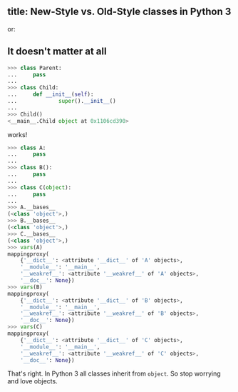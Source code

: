 title: New-Style vs. Old-Style classes in Python 3
---
or:

## It doesn't matter at all

```python
>>> class Parent:
...     pass
...
>>> class Child:
...     def __init__(self):
...             super().__init__()
...
>>> Child()
<__main__.Child object at 0x1106cd390>
```

works!

```python
>>> class A:
...     pass
...
>>> class B():
...     pass
...
>>> class C(object):
...     pass
...
>>> A.__bases__
(<class 'object'>,)
>>> B.__bases__
(<class 'object'>,)
>>> C.__bases__
(<class 'object'>,)
>>> vars(A)
mappingproxy(
    {'__dict__': <attribute '__dict__' of 'A' objects>,
    '__module__': '__main__',
    '__weakref__': <attribute '__weakref__' of 'A' objects>,
    '__doc__': None})
>>> vars(B)
mappingproxy(
    {'__dict__': <attribute '__dict__' of 'B' objects>,
    '__module__': '__main__',
    '__weakref__': <attribute '__weakref__' of 'B' objects>,
    '__doc__': None})
>>> vars(C)
mappingproxy(
    {'__dict__': <attribute '__dict__' of 'C' objects>,
    '__module__': '__main__',
    '__weakref__': <attribute '__weakref__' of 'C' objects>,
    '__doc__': None})
```

That's right. In Python 3 all classes inherit from `object`. So stop worrying
and love objects.
